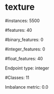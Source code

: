 # texture

#instances: 5500

#features: 40

  #binary_features: 0

  #integer_features: 0

  #float_features: 40

Endpoint type: integer

#Classes: 11

Imbalance metric: 0.0

